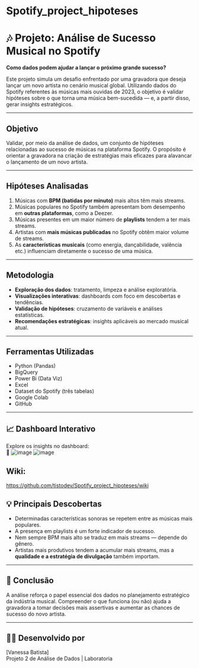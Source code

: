 # Spotify_project_hipoteses

# 🎶 Projeto: Análise de Sucesso Musical no Spotify

**Como dados podem ajudar a lançar o próximo grande sucesso?**

Este projeto simula um desafio enfrentado por uma gravadora que deseja lançar um novo artista no cenário musical global. Utilizando dados do Spotify referentes às músicas mais ouvidas de 2023, o objetivo é validar hipóteses sobre o que torna uma música bem-sucedida — e, a partir disso, gerar insights estratégicos.

---

## Objetivo

Validar, por meio da análise de dados, um conjunto de hipóteses relacionadas ao sucesso de músicas na plataforma Spotify. O propósito é orientar a gravadora na criação de estratégias mais eficazes para alavancar o lançamento de um novo artista.

---

## Hipóteses Analisadas

1. Músicas com **BPM (batidas por minuto)** mais altos têm mais streams.
2. Músicas populares no Spotify também apresentam bom desempenho em **outras plataformas**, como a Deezer.
3. Músicas presentes em um maior número de **playlists** tendem a ter mais streams.
4. Artistas com **mais músicas publicadas** no Spotify obtêm maior volume de streams.
5. As **características musicais** (como energia, dançabilidade, valência etc.) influenciam diretamente o sucesso de uma música.

---

## Metodologia

- **Exploração dos dados**: tratamento, limpeza e análise exploratória.
- **Visualizações interativas**: dashboards com foco em descobertas e tendências.
- **Validação de hipóteses**: cruzamento de variáveis e análises estatísticas.
- **Recomendações estratégicas**: insights aplicáveis ao mercado musical atual.

---

##  Ferramentas Utilizadas

- Python (Pandas)
- BigQuery
- Power Bi (Data Viz)
- Excel
- Dataset do Spotify (três tabelas)
- Google Colab
- GitHub

---

## 📈 Dashboard Interativo

Explore os insights no dashboard:  
🔗 ![image](https://github.com/user-attachments/assets/cadc24c5-6f81-471e-b493-6fd181ff3c37)
![image](https://github.com/user-attachments/assets/20b63054-5ec7-440d-aeb0-cf3f9eeb5ff6)


## Wiki:

https://github.com/tistodev/Spotify_project_hipoteses/wiki

## 💡 Principais Descobertas

- Determinadas características sonoras se repetem entre as músicas mais populares.
- A presença em playlists é um forte indicador de sucesso.
- Nem sempre BPM mais alto se traduz em mais streams — depende do gênero.
- Artistas mais produtivos tendem a acumular mais streams, mas a **qualidade e a estratégia de divulgação** também importam.

---

## 🧠 Conclusão

A análise reforça o papel essencial dos dados no planejamento estratégico da indústria musical. Compreender o que funciona (ou não) ajuda a gravadora a tomar decisões mais assertivas e aumentar as chances de sucesso do novo artista.

---

## 👩‍💻 Desenvolvido por

[Vanessa Batista]  
Projeto 2 de Análise de Dados | Laboratoria
